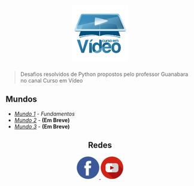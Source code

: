 <h1 align="center">
  <a href="https://www.youtube.com/user/cursosemvideo">
    <img src="/img/logoCursoemVideo.jpg" width="150px" />
  </a>
</h1>
  
> Desafios resolvidos de Python propostos pelo professor Guanabara no canal Curso em Vídeo

## Mundos
- [*Mundo 1*](https://github.com/matheusfelipeog/curso-em-video-python3/tree/master/Mundo_1_Fundamentos) - *Fundamentos*
- [*Mundo 2*]() - **(Em Breve)**
- [*Mundo 3*]() - **(Em Breve)**

<h2 align="center">Redes</h2>
<p align="center">
  <a href="https://pt-br.facebook.com/CursosEmVideo/">
    <img src="/img/facebook.png" width="60px" />
  <a/>
  <a href="https://www.youtube.com/user/cursosemvideo">
    <img src="/img/youtube.png" width="60px" />
  </a>
</p>